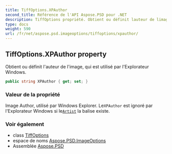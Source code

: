 ```yaml
---
title: TiffOptions.XPAuthor
second_title: Référence de l'API Aspose.PSD pour .NET
description: TiffOptions propriété. Obtient ou définit lauteur de limage qui est utilisé par lExplorateur Windows.
type: docs
weight: 590
url: /fr/net/aspose.psd.imageoptions/tiffoptions/xpauthor/
---
```

## TiffOptions.XPAuthor property

Obtient ou définit l'auteur de l'image, qui est utilisé par l'Explorateur Windows.

```csharp
public string XPAuthor { get; set; }
```

### Valeur de la propriété

Image Author, utilisé par Windows Explorer. Le`XPAuthor` est ignoré par l'Explorateur Windows si le[`Artist`](../artist/) la balise existe.

### Voir également

* class [TiffOptions](../)
* espace de noms [Aspose.PSD.ImageOptions](../../tiffoptions/)
* Assemblée [Aspose.PSD](../../../)


